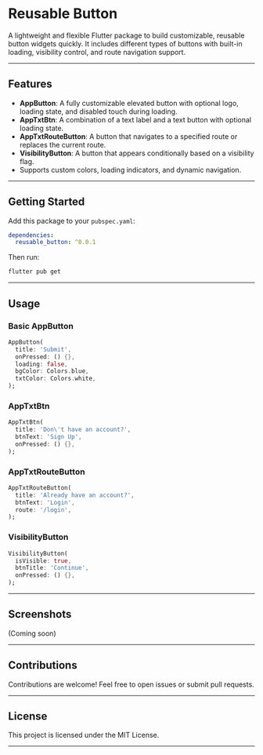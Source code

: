 # Reusable Button

A lightweight and flexible Flutter package to build customizable, reusable button widgets quickly. It includes different types of buttons with built-in loading, visibility control, and route navigation support.

---

## Features

- **AppButton**: A fully customizable elevated button with optional logo, loading state, and disabled touch during loading.
- **AppTxtBtn**: A combination of a text label and a text button with optional loading state.
- **AppTxtRouteButton**: A button that navigates to a specified route or replaces the current route.
- **VisibilityButton**: A button that appears conditionally based on a visibility flag.
- Supports custom colors, loading indicators, and dynamic navigation.

---

## Getting Started

Add this package to your `pubspec.yaml`:

```yaml
dependencies:
  reusable_button: ^0.0.1
```

Then run:

```bash
flutter pub get
```

---

## Usage

### Basic AppButton

```dart
AppButton(
  title: 'Submit',
  onPressed: () {},
  loading: false,
  bgColor: Colors.blue,
  txtColor: Colors.white,
);
```

### AppTxtBtn

```dart
AppTxtBtn(
  title: 'Don\'t have an account?',
  btnText: 'Sign Up',
  onPressed: () {},
);
```

### AppTxtRouteButton

```dart
AppTxtRouteButton(
  title: 'Already have an account?',
  btnText: 'Login',
  route: '/login',
);
```

### VisibilityButton

```dart
VisibilityButton(
  isVisible: true,
  btnTitle: 'Continue',
  onPressed: () {},
);
```

---

## Screenshots

(Coming soon)

---

## Contributions

Contributions are welcome! Feel free to open issues or submit pull requests.

---

## License

This project is licensed under the MIT License.

---

